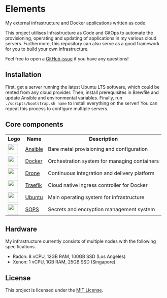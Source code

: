# Elements

My external infrastructure and Docker applications written as code.

This project utilises Infrastructure as Code and GitOps to automate the provisioning, operating and
updating of applications in my various cloud servers. Furthermore, this repository can also serve as
a good framework for you to build your own infrastructure.

Feel free to open a [GitHub issue](https://github.com/chamburr/elements/issues) if you have any
questions!

## Installation

First, get a server running the latest Ubuntu LTS software, which could be rented from any cloud
provider. Then, install prerequisites in Brewfile and update Ansible and environmental variables.
Finally, run `./scripts/bootstrap.sh name` to install everything on the server! You can repeat this
process to configure multiple servers.

## Core components

<table>
  <tr>
    <th>Logo</th>
    <th>Name</th>
    <th>Description</th>
  </tr>
  <tr>
    <td><img width="32" src="https://vectorlogo.zone/logos/ansible/ansible-icon.svg"></td>
    <td><a href="https://ansible.com">Ansible</a></td>
    <td>Bare metal provisioning and configuration</td>
  </tr>
  <tr>
    <td><img width="32" src="https://www.vectorlogo.zone/logos/docker/docker-icon.svg"></td>
    <td><a href="https://docker.com">Docker</a></td>
    <td>Orchestration system for managing containers</td>
  </tr>
  <tr>
    <td><img width="32" src="https://www.vectorlogo.zone/logos/droneio/droneio-icon.svg"></td>
    <td><a href="https://drone.io">Drone</a></td>
    <td>Continuous integration and delivery platform</td>
  </tr>
  <tr>
    <td><img width="32" src="https://vectorlogo.zone/logos/traefikio/traefikio-icon.svg"></td>
    <td><a href="https://traefik.io">Traefik</a></td>
    <td>Cloud native ingress controller for Docker</td>
  </tr>
  <tr>
    <td><img width="32" src="https://www.vectorlogo.zone/logos/ubuntu/ubuntu-icon.svg"></td>
    <td><a href="https://ubuntu.com">Ubuntu</a></td>
    <td>Main operating system for infrastructure</td>
  </tr>
  <tr>
    <td><img width="32" src="https://www.vectorlogo.zone/logos/mozilla/mozilla-icon.svg"></td>
    <td><a href="https://github.com/mozilla/sops">SOPS</a></td>
    <td>Secrets and encryption management system</td>
  </tr>
</table>

## Hardware

My infrastructure currently consists of multiple nodes with the following specifications.

- Radon: 8 vCPU, 12GB RAM, 100GB SSD (Los Angeles)
- Xenon: 1 vCPU, 1GB RAM, 25GB SSD (Singapore)

## License

This project is licensed under the [MIT License](LICENSE).
